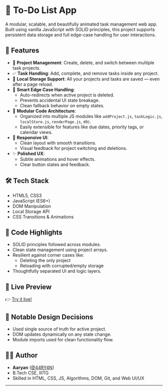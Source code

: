 # 📝 To-Do List App

A modular, scalable, and beautifully animated task management web app. Built using vanilla JavaScript with SOLID principles, this project supports persistent data storage and full edge-case handling for user interactions.

## 🚀 Features

- 📁 **Project Management**: Create, delete, and switch between multiple task projects.
- ✅ **Task Handling**: Add, complete, and remove tasks inside any project.
- 💾 **Local Storage Support**: All your projects and tasks are saved — even after a page reload.
- 🧠 **Smart Edge Case Handling**:
  - Auto-redirects when active project is deleted.
  - Prevents accidental UI state breakage.
  - Clean fallback behavior on empty states.
- 🧱 **Modular Code Architecture**:
  - Organized into multiple JS modules like `addProject.js`, `taskLogic.js`, `localStore.js`, `renderPage.js`, etc.
  - Easily extensible for features like due dates, priority tags, or calendar views.
- 🎨 **Responsive UI**:
  - Clean layout with smooth transitions.
  - Visual feedback for project switching and deletions.
- ✨ **Polished UX**:
  - Subtle animations and hover effects.
  - Clear button states and feedback.

## 🛠️ Tech Stack

- HTML5, CSS3
- JavaScript (ES6+)
- DOM Manipulation
- Local Storage API
- CSS Transitions & Animations

## 🔩 Code Highlights

- SOLID principles followed across modules.
- Clean state management using project arrays.
- Resilient against corner cases like:
  - Deleting the only project
  - Reloading with corrupted/empty storage
- Thoughtfully separated UI and logic layers.

## 🧪 Live Preview

👉 [Try it live!](https://44RY4N.github.io/todo-list/)


## 📌 Notable Design Decisions

- Used single source of truth for active project.
- DOM updates dynamically on any state change.
- Module imports used for clean functionality flow.


## 👨‍💻 Author

- **Aaryan** ([@44RY4N](https://github.com/44RY4N))
- B.Tech CSE, IIITG  
- Skilled in HTML, CSS, JS, Algorithms, DOM, Git, and Web UI/UX

---



